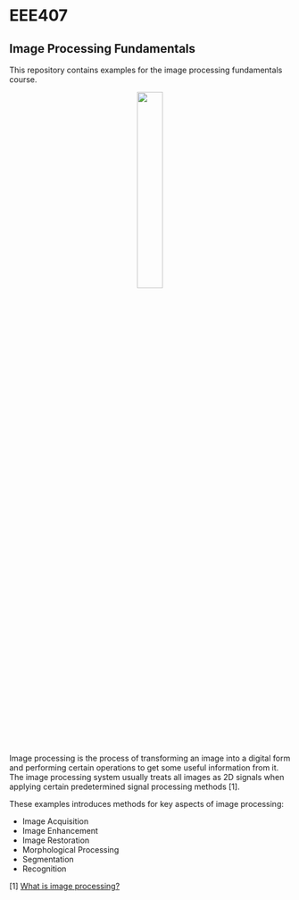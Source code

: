 # EEE407
## Image Processing Fundamentals

This repository contains examples for the image processing fundamentals course. 

<div align="center">
  <img src="https://upload.wikimedia.org/wikipedia/en/7/7d/Lenna_%28test_image%29.png" width="30%"></a>
</div>

Image processing is the process of transforming an image into a digital form and performing certain operations to get some useful information from it. The image processing system usually treats all images as 2D signals when applying certain predetermined signal processing methods [1]. 

These examples introduces methods for key aspects of image processing:

* Image Acquisition
* Image Enhancement
* Image Restoration
* Morphological Processing
* Segmentation
* Recognition


[1] [What is image processing?](https://www.simplilearn.com/image-processing-article)

